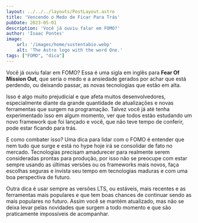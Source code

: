 ```yaml
---
layout: ../../../layouts/PostLayout.astro
title: 'Vencendo o Medo de Ficar Para Trás'
pubDate: 2023-05-01
description: 'Você já ouviu falar em FOMO?'
author: 'Isaac Pontes'
image:
    url: '/images/home/sustentabio.webp' 
    alt: 'The Astro logo with the word One.'
tags: ["FOMO", "dica"]
---
```


Você já ouviu falar em FOMO? Essa é uma sigla em inglês para **Fear Of Mission Out**, que seria o medo e a ansiedade gerados por achar que está perdendo, ou deixando passar, as novas tecnologias que estão em alta.

Isso é algo muito prejudicial e que afeta muitos desenvolvedores, especialmente diante da grande quantidade de atualizações e novas ferramentas que surgem na programação. Talvez você já até tenha experimentado isso em algum momento, ver que todos estão estudando um novo framework que foi lançado e você, que não teve tempo de conferir, pode estar ficando para trás.

E como combater isso? Uma dica para lidar com o FOMO é entender que nem tudo que surge e está no hype hoje irá se consolidar de fato no mercado. Tecnologias precisam amadurecer para realmente serem consideradas prontas para produção, por isso não se preocupe com estar sempre usando as últimas versões ou os frameworks mais novos, faça escolhas seguras e invista seu tempo em tecnologias maduras e com uma boa perspectiva de futuro.

Outra dica é usar sempre as versões LTS, ou estáveis, mais recentes e as ferramentas mais populares e que tem boas chances de continuar sendo as mais populares no futuro. Assim você se mantém atualizado, mas não se deixa levar pelas novidades que surgem a todo momento e que são praticamente impossíveis de acompanhar.